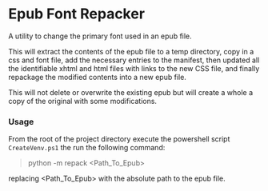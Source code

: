 # Epub Font Repacker
A utility to change the primary font used in an epub file.

This will extract the contents of the epub file to a temp directory, copy in a css and font file, add the necessary
entries to the manifest, then updated all the identifiable xhtml and html files with links to the new CSS file,
and finally repackage the modified contents into a new epub file.

This will not delete or overwrite the existing epub but will create a whole a copy of the original with some
modifications.


### Usage
From the root of the project directory execute the powershell script `CreateVenv.ps1` the run the following command:
> python -m repack <Path_To_Epub>

replacing &lt;Path_To_Epub&gt; with the absolute path to the epub file.